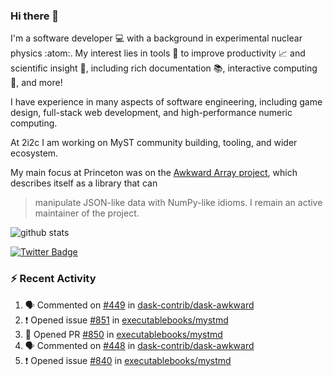 ### Hi there 👋 

I'm a software developer 💻 with a background in experimental nuclear physics :atom:. My interest lies in tools :wrench: to improve productivity :chart_with_upwards_trend: and scientific insight :telescope:, including rich documentation 📚, interactive computing 🧮, and more! 

I have experience in many aspects of software engineering, including game design, full-stack web development, and high-performance numeric computing. 

At 2i2c I am working on MyST community building, tooling, and wider ecosystem. 

My main focus at Princeton was on the [Awkward Array project](awkward-array.org/), which describes itself as a library that can 
> manipulate JSON-like data with NumPy-like idioms. I remain an active maintainer of the project. 

![github stats](https://github-readme-stats.vercel.app/api?username=agoose77&show_icons=true&hide_rank=true&hide_title=true&bg_color=30,e76445,904e95&text_color=efe3ec&icon_color=efe3ec)
<!--
**agoose77/agoose77** is a ✨ _special_ ✨ repository because its `README.md` (this file) appears on your GitHub profile.

Here are some ideas to get you started:

- 🔭 I’m currently working on ...
- 🌱 I’m currently learning ...
- 👯 I’m looking to collaborate on ...
- 🤔 I’m looking for help with ...
- 💬 Ask me about ...
- 📫 How to reach me: ...
- 😄 Pronouns: ...
- ⚡ Fun fact: ...
-->

[![Twitter Badge](https://img.shields.io/twitter/follow/agoose77?style=flat-square&logo=Twitter&logoColor=white&color=cornflowerblue)](https://twitter.com/agoose77)

### :zap: Recent Activity

<!--START_SECTION:activity-->
1. 🗣 Commented on [#449](https://github.com/dask-contrib/dask-awkward/pull/449#issuecomment-1889432927) in [dask-contrib/dask-awkward](https://github.com/dask-contrib/dask-awkward)
2. ❗ Opened issue [#851](https://github.com/executablebooks/mystmd/issues/851) in [executablebooks/mystmd](https://github.com/executablebooks/mystmd)
3. 💪 Opened PR [#850](https://github.com/executablebooks/mystmd/pull/850) in [executablebooks/mystmd](https://github.com/executablebooks/mystmd)
4. 🗣 Commented on [#448](https://github.com/dask-contrib/dask-awkward/pull/448#issuecomment-1888027622) in [dask-contrib/dask-awkward](https://github.com/dask-contrib/dask-awkward)
5. ❗ Opened issue [#840](https://github.com/executablebooks/mystmd/issues/840) in [executablebooks/mystmd](https://github.com/executablebooks/mystmd)
<!--END_SECTION:activity-->
